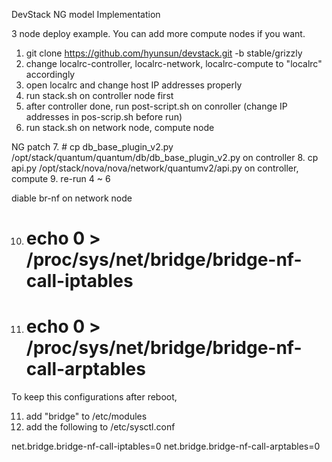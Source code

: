 DevStack NG model Implementation

3 node deploy example. You can add more compute nodes if you want.

1. git clone https://github.com/hyunsun/devstack.git -b stable/grizzly
2. change localrc-controller, localrc-network, localrc-compute to "localrc" accordingly
3. open localrc and change host IP addresses properly
4. run stack.sh on controller node first
5. after controller done, run post-script.sh on conroller (change IP addresses in pos-scrip.sh before run)
6. run stack.sh on network node, compute node 

NG patch
7. # cp db_base_plugin_v2.py /opt/stack/quantum/quantum/db/db_base_plugin_v2.py on controller
8. cp api.py /opt/stack/nova/nova/network/quantumv2/api.py on controller, compute
9. re-run 4 ~ 6

diable br-nf on network node

10. # echo 0 > /proc/sys/net/bridge/bridge-nf-call-iptables
11. # echo 0 > /proc/sys/net/bridge/bridge-nf-call-arptables

To keep this configurations after reboot,

11. add "bridge" to /etc/modules
12. add the following to /etc/sysctl.conf

net.bridge.bridge-nf-call-iptables=0
net.bridge.bridge-nf-call-arptables=0
